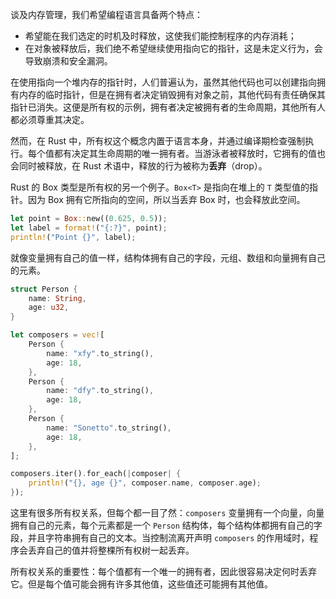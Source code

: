 谈及内存管理，我们希望编程语言具备两个特点：

- 希望能在我们选定的时机及时释放，这使我们能控制程序的内存消耗；
- 在对象被释放后，我们绝不希望继续使用指向它的指针，这是未定义行为，会导致崩溃和安全漏洞。

在使用指向一个堆内存的指针时，人们普遍认为，虽然其他代码也可以创建指向拥有内存的临时指针，但是在拥有者决定销毁拥有对象之前，其他代码有责任确保其指针已消失。这便是所有权的示例，拥有者决定被拥有者的生命周期，其他所有人都必须尊重其决定。

然而，在 Rust 中，所有权这个概念内置于语言本身，并通过编译期检查强制执行。每个值都有决定其生命周期的唯一拥有者。当游泳者被释放时，它拥有的值也会同时被释放，在 Rust 术语中，释放的行为被称为**丢弃**（drop）。

Rust 的 Box 类型是所有权的另一个例子。`Box<T>` 是指向在堆上的 `T` 类型值的指针。因为 Box 拥有它所指向的空间，所以当丢弃 Box 时，也会释放此空间。

```rust
let point = Box::new((0.625, 0.5));
let label = format!("{:?}", point);
println!("Point {}", label);
```

就像变量拥有自己的值一样，结构体拥有自己的字段，元组、数组和向量拥有自己的元素。

```rust
struct Person {
    name: String,
    age: u32,
}

let composers = vec![
    Person {
        name: "xfy".to_string(),
        age: 18,
    },
    Person {
        name: "dfy".to_string(),
        age: 18,
    },
    Person {
        name: "Sonetto".to_string(),
        age: 18,
    },
];

composers.iter().for_each(|composer| {
    println!("{}, age {}", composer.name, composer.age);
});
```

这里有很多所有权关系，但每个都一目了然：`composers` 变量拥有一个向量，向量拥有自己的元素，每个元素都是一个 `Person` 结构体，每个结构体都拥有自己的字段，并且字符串拥有自己的文本。当控制流离开声明 `composers` 的作用域时，程序会丢弃自己的值并将整棵所有权树一起丢弃。

所有权关系的重要性：每个值都有一个唯一的拥有者，因此很容易决定何时丢弃它。但是每个值可能会拥有许多其他值，这些值还可能拥有其他值。